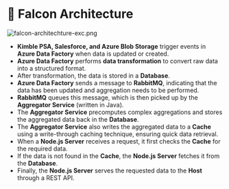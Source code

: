 # 🚀 Falcon Architecture


![falcon-architechture-exc.png](https://prod-files-secure.s3.us-west-2.amazonaws.com/2218d451-9074-449a-9e14-4ae157871206/1c5c9930-f6f6-4a85-9a15-81a64569ec14/falcon-architechture-exc.png?X-Amz-Algorithm=AWS4-HMAC-SHA256&X-Amz-Content-Sha256=UNSIGNED-PAYLOAD&X-Amz-Credential=ASIAZI2LB466TROIS5NU%2F20250312%2Fus-west-2%2Fs3%2Faws4_request&X-Amz-Date=20250312T005423Z&X-Amz-Expires=3600&X-Amz-Security-Token=IQoJb3JpZ2luX2VjEGgaCXVzLXdlc3QtMiJHMEUCIH0KQECPH6uteUWtC6KCNPDh6J6MHR9pHjWlHa%2BDUDFAAiEA%2BnjYmHRQwzSo1ZtTGl%2Bde2fbzTsMJNrMtICybb6AWFIqiAQIsf%2F%2F%2F%2F%2F%2F%2F%2F%2F%2FARAAGgw2Mzc0MjMxODM4MDUiDMEZO2XB1GBhxnlyQircAwXy9Ruy9itcLNfe6xYX1A1XI0X4h1OKZrNcafGXs2hoEs6yZhEkPsdVXifldZovU9kpQPzWxmWkUh8ziMzGseZ%2FQ%2BYsaxx7tV55ZJyioocnFgN65CMcjueW2rrE88URTFjAx7rBqCZk0y5WkNWMDA0432n3yi2qZspty34fGz6rAgyfRNnUa3%2BhIHlNG%2BtO%2B%2F233dw6ulaPWi00mKwNMfkf1J7HjGReKJml9ZGLzx1hYXz4Ehb6CYeiEF1HN6xUFC5DoFE37mrJBvv%2BXpiJpvwNBNPOTZLoOLSX78ThWdNUPuffdpR4QwKJ90TIl64%2FolEOQVRPcNFihJkKoC2cg5HU9MasWYYe9qIf1%2FtaJYg12mSdd4xYfy0jiKVJSAuX%2FZzK9sQruNwDKQx%2BgsUa9YdQ8LmmgolSLa2RAPT%2B%2BCtDts4jx7G1GFb%2FhBcFxpVY4ICgvK0hPybikkZL4C5jQ%2BM%2BIB02bdUdKDaLStfqi5FFiukISowF2sD%2F6wHA%2BI9H3E1iC%2BVmsFFNPsf8bED7NhCwybbvOisEWss8MoxwwU9OAA2V1sAsxAWEC5PjWlxiSR3Bbp1Gind5HM9%2BMcNIurbQWhsfCKqrRSopgz57cyF37%2BXF2KA0MrNct%2BOHMJSNw74GOqUBpWN8aEm8sNGgNswx5BNJ%2BSJRL1XITkspdPBRvU5JfMwLBybPPJTEvV5tn7gAWRPTlXbSGvbZzV44VpVE13SQKpU25rlv9tXNlqkwtEiAOc3ofCBDVRwGgOfr%2FE4cFiKq7GZJDWsfpbnmyyd0D%2BVAyeaY3tvl9KHz8aEEAB2G2OFHsDDiLfs14%2FSlljLlLLt6RDZsz%2FFVTxRV7p0%2FGp52YQITIE4y&X-Amz-Signature=72b48fbfa5ccc0bd6e257e31dbe4297fdc966aa59779e3342a9e99ea5985bf07&X-Amz-SignedHeaders=host&x-id=GetObject)

- **Kimble PSA, Salesforce, and Azure Blob Storage** trigger events in **Azure Data Factory** when data is updated or created.
- **Azure Data Factory** performs **data transformation** to convert raw data into a structured format.
- After transformation, the data is stored in a **Database**.
- **Azure Data Factory** sends a message to **RabbitMQ**, indicating that the data has been updated and aggregation needs to be performed.
- **RabbitMQ** queues this message, which is then picked up by the **Aggregator Service** (written in Java).
- The **Aggregator Service** precomputes complex aggregations and stores the aggregated data back in the **Database**.
- The **Aggregator Service** also writes the aggregated data to a **Cache** using a write-through caching technique, ensuring quick data retrieval.
- When a **Node.js Server** receives a request, it first checks the **Cache** for the required data.
- If the data is not found in the **Cache**, the **Node.js Server** fetches it from the **Database**.
- Finally, the **Node.js Server** serves the requested data to the **Host** through a REST API.
